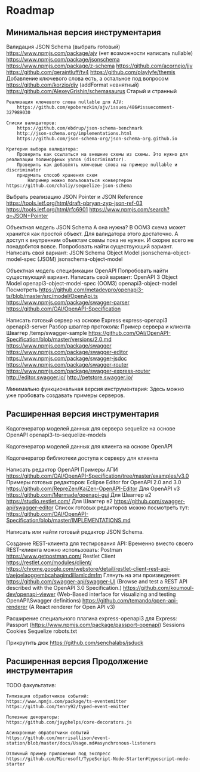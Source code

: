 
Roadmap
=======

Минимальная версия инструментария
---------------------------------


Валидация JSON Schema (выбрать готовый)
    https://www.npmjs.com/package/ajv (нет возможности написать nullable)
    https://www.npmjs.com/package/jsonschema
    https://www.npmjs.com/package/z-schema
    https://github.com/acornejo/jjv
    https://github.com/geraintluff/tv4
    https://github.com/playlyfe/themis Добавление ключевого слова есть, а остальное под вопросом
    https://github.com/korzio/djv (addFormat невнятный)
    https://github.com/AlexeyGrishin/schemasaurus Старый и странный

	Реализация ключевого слова nullable для AJV:
		https://github.com/epoberezkin/ajv/issues/486#issuecomment-327989030

    Списки валидаторов:
        https://github.com/ebdrup/json-schema-benchmark
        http://json-schema.org/implementations.html
        https://github.com/json-schema-org/json-schema-org.github.io

    Критерии выбора валидатора:
        Проверить как ссылаться на внешние схемы из схемы. Это нужно для реализации полиморфных узлов (discriminator).
        Проверить как добавлять ключевые слова на примере nullable и discriminator
        придумать способ хранения схем
            Например можно пользоваться конвертером https://github.com/chaliy/sequelize-json-schema

Выбрать реализацию JSON Pointer и JSON Reference
	https://tools.ietf.org/html/draft-pbryan-zyp-json-ref-03
	https://tools.ietf.org/html/rfc6901
	https://www.npmjs.com/search?q=JSON+Pointer


Объектная модель JSON Schema
    А она нужна? 
        В OOM3 схема может хранится как простой объект. Для валидатора этого достаточно.
        А доступ к внутренним объектам схемы пока не нужен. И скорее всего не понадобится вовсе.
    Попробовать найти существующий вариант.
    Написать свой вариант:
        JSON Schema Object Model
        jsonschema-object-model-spec (JSOM)
        jsonschema-object-model

Объектная модель спецификации OpenAPI
    Попробовать найти существующий вариант.
    Написать свой вариант:
        OpenAPI 3 Object Model
        openapi3-object-model-spec (OOM3)
        openapi3-object-model
        Посмотреть 
            https://github.com/metadevpro/openapi3-ts/blob/master/src/model/OpenApi.ts
            https://www.npmjs.com/package/swagger-parser
            https://github.com/OAI/OpenAPI-Specification

Написать готовый сервер на основе Express
    express-openapi3
    openapi3-server
    Разбор шваггер протокола:
        Пример сервера и клиента Шваггер /temp/swagger-sample
        https://github.com/OAI/OpenAPI-Specification/blob/master/versions/2.0.md
        https://www.npmjs.com/package/swagger
        https://www.npmjs.com/package/swagger-editor
        https://www.npmjs.com/package/swagger-jsdoc
        https://www.npmjs.com/package/swagger-router
        https://www.npmjs.com/package/swagger-express-router
        http://editor.swagger.io/
        http://petstore.swagger.io/


Минимально функциональная версия инструментария:
    Здесь можно уже пробовать создавать примеры серверов.





Расширенная версия инструментария
---------------------------------


Кодогенератор моделей данных для сервера sequelize на основе OpenAPI
    openapi3-to-sequelize-models

Кодогенератор моделей данных для клиента на основе OpenAPI

Кодогенератор библиотеки доступа к серверу для клиента

Написать редактор OpenAPI
    Примеры АПИ https://github.com/OAI/OpenAPI-Specification/tree/master/examples/v3.0
    Примеры готовых редакторов:
        Eclipse Editor for OpenAPI 2.0 and 3.0 https://github.com/RepreZen/KaiZen-OpenAPI-Editor
        Для OpenAPI v3 https://github.com/Mermade/openapi-gui
        Для Шваггер в2 https://studio.restlet.com/
        Для Шваггер в2 https://github.com/swagger-api/swagger-editor
    Список готовых редакторов можно посмотреть тут:
        https://github.com/OAI/OpenAPI-Specification/blob/master/IMPLEMENTATIONS.md

Написать или найти готовый редактор JSON Schema.

Создание REST-клиента для тестирования API:
    Временно вместо своего REST-клиента можно использовать:
        Postman 
            https://www.getpostman.com/
        Restlet Client 
            https://restlet.com/modules/client/
            https://chrome.google.com/webstore/detail/restlet-client-rest-api-t/aejoelaoggembcahagimdiliamlcdmfm
    Глянуть на эти произведения:
        https://github.com/swagger-api/swagger-UI (Browse and test a REST API described with the OpenAPI 3.0 Specification.)
        https://github.com/koumoul-dev/openapi-viewer (Web-Based interface for visualizing and testing OpenAPI\Swagger definitions)
        https://github.com/temando/open-api-renderer (A React renderer for Open API v3)


Расширение специального плагина express-openapi3 для Express:
    Passport (https://www.npmjs.com/package/passport-openapi)
    Sessions
    Cookies
    Sequelize 
    robots.txt

Прикрутить дюк https://github.com/senchalabs/jsduck





Расширенная версия Продолжение инструментария
---------------------------------

TODO факультатив:

    Типизация обработчиков событий:
    https://www.npmjs.com/package/ts-eventemitter
    https://github.com/tenry92/typed-event-emitter

    Полезные декораторы:
    https://github.com/jayphelps/core-decorators.js

    Асинхронные обработчики событий
    https://github.com/morrisallison/event-station/blob/master/docs/Usage.md#asynchronous-listeners

    Отличный пример приложения под экспресс
    https://github.com/Microsoft/TypeScript-Node-Starter#typescript-node-starter



